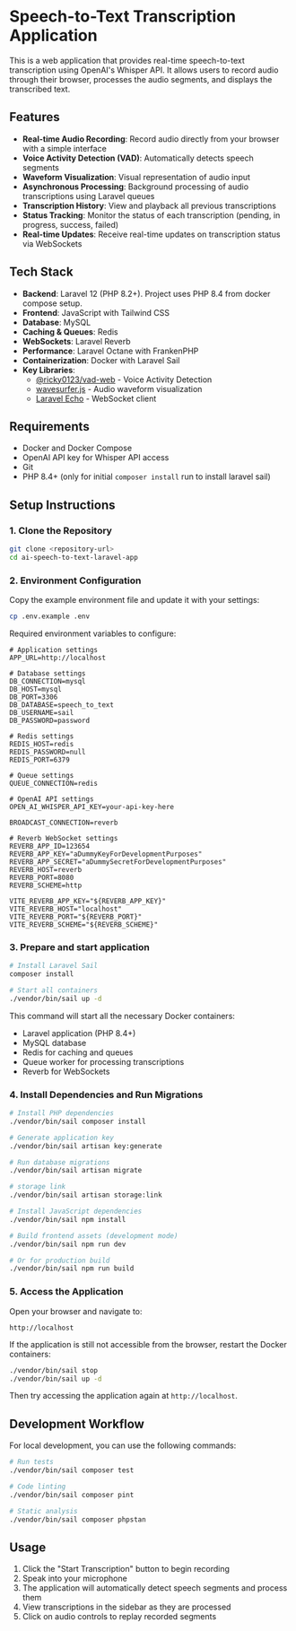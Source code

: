 # Speech-to-Text Transcription Application

This is a web application that provides real-time speech-to-text transcription using OpenAI's Whisper API. It allows users to record audio through their browser, processes the audio segments, and displays the transcribed text.

## Features

- **Real-time Audio Recording**: Record audio directly from your browser with a simple interface
- **Voice Activity Detection (VAD)**: Automatically detects speech segments
- **Waveform Visualization**: Visual representation of audio input
- **Asynchronous Processing**: Background processing of audio transcriptions using Laravel queues
- **Transcription History**: View and playback all previous transcriptions
- **Status Tracking**: Monitor the status of each transcription (pending, in progress, success, failed)
- **Real-time Updates**: Receive real-time updates on transcription status via WebSockets

## Tech Stack

- **Backend**: Laravel 12 (PHP 8.2+). Project uses PHP 8.4 from docker compose setup.
- **Frontend**: JavaScript with Tailwind CSS
- **Database**: MySQL
- **Caching & Queues**: Redis
- **WebSockets**: Laravel Reverb
- **Performance**: Laravel Octane with FrankenPHP
- **Containerization**: Docker with Laravel Sail
- **Key Libraries**:
  - [@ricky0123/vad-web](https://github.com/ricky0123/vad) - Voice Activity Detection
  - [wavesurfer.js](https://wavesurfer-js.org/) - Audio waveform visualization
  - [Laravel Echo](https://laravel.com/docs/broadcasting#client-side-installation) - WebSocket client

## Requirements

- Docker and Docker Compose
- OpenAI API key for Whisper API access
- Git
- PHP 8.4+ (only for initial `composer install` run to install laravel sail)

## Setup Instructions

### 1. Clone the Repository

```bash
git clone <repository-url>
cd ai-speech-to-text-laravel-app
```

### 2. Environment Configuration

Copy the example environment file and update it with your settings:

```bash
cp .env.example .env
```

Required environment variables to configure:

```
# Application settings
APP_URL=http://localhost

# Database settings
DB_CONNECTION=mysql
DB_HOST=mysql
DB_PORT=3306
DB_DATABASE=speech_to_text
DB_USERNAME=sail
DB_PASSWORD=password

# Redis settings
REDIS_HOST=redis
REDIS_PASSWORD=null
REDIS_PORT=6379

# Queue settings
QUEUE_CONNECTION=redis

# OpenAI API settings
OPEN_AI_WHISPER_API_KEY=your-api-key-here

BROADCAST_CONNECTION=reverb

# Reverb WebSocket settings
REVERB_APP_ID=123654
REVERB_APP_KEY="aDummyKeyForDevelopmentPurposes"
REVERB_APP_SECRET="aDummySecretForDevelopmentPurposes"
REVERB_HOST=reverb
REVERB_PORT=8080
REVERB_SCHEME=http

VITE_REVERB_APP_KEY="${REVERB_APP_KEY}"
VITE_REVERB_HOST="localhost"
VITE_REVERB_PORT="${REVERB_PORT}"
VITE_REVERB_SCHEME="${REVERB_SCHEME}"
```

### 3. Prepare and start application

```bash
# Install Laravel Sail
composer install

# Start all containers
./vendor/bin/sail up -d
```

This command will start all the necessary Docker containers:
- Laravel application (PHP 8.4+)
- MySQL database
- Redis for caching and queues
- Queue worker for processing transcriptions
- Reverb for WebSockets

### 4. Install Dependencies and Run Migrations

```bash
# Install PHP dependencies
./vendor/bin/sail composer install

# Generate application key
./vendor/bin/sail artisan key:generate

# Run database migrations
./vendor/bin/sail artisan migrate

# storage link
./vendor/bin/sail artisan storage:link

# Install JavaScript dependencies
./vendor/bin/sail npm install

# Build frontend assets (development mode)
./vendor/bin/sail npm run dev

# Or for production build
./vendor/bin/sail npm run build
```

### 5. Access the Application

Open your browser and navigate to:

```
http://localhost
```
If the application is still not accessible from the browser, restart the Docker containers:

```bash
./vendor/bin/sail stop
./vendor/bin/sail up -d
```

Then try accessing the application again at `http://localhost`.

## Development Workflow

For local development, you can use the following commands:

```bash
# Run tests
./vendor/bin/sail composer test

# Code linting
./vendor/bin/sail composer pint

# Static analysis
./vendor/bin/sail composer phpstan
```

## Usage

1. Click the "Start Transcription" button to begin recording
2. Speak into your microphone
3. The application will automatically detect speech segments and process them
4. View transcriptions in the sidebar as they are processed
5. Click on audio controls to replay recorded segments
